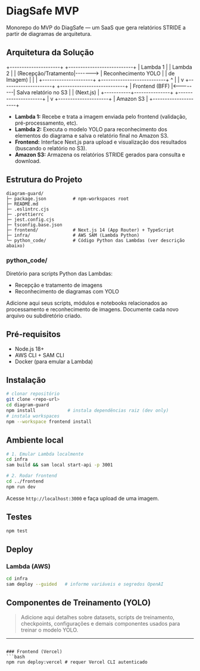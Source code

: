 # DiagSafe MVP

Monorepo do MVP do DiagSafe — um SaaS que gera relatórios STRIDE a partir de diagramas de arquitetura.

## Arquitetura da Solução

+---------------------+         +---------------------------+
|  Lambda 1           |         | Lambda 2                  |
| (Recepção/Tratamento|-------> | Reconhecimento YOLO       |
|  de Imagem)         |         |                           |
+---------------------+         +---------------------------+
         ^                                 |
         |                                 v
+---------------------+         +---------------------------+
|    Frontend (BFF)   |<--------|  Salva relatório no S3    |
|     (Next.js)       |         +-----------+---------------+
+---------------------+                     |
                                            v
                                 +---------------------+
                                 |      Amazon S3      |
                                 +---------------------+

- **Lambda 1:** Recebe e trata a imagem enviada pelo frontend (validação, pré-processamento, etc).
- **Lambda 2:** Executa o modelo YOLO para reconhecimento dos elementos do diagrama e salva o relatório final no Amazon S3.
- **Frontend:** Interface Next.js para upload e visualização dos resultados (buscando o relatório no S3).
- **Amazon S3:** Armazena os relatórios STRIDE gerados para consulta e download.

## Estrutura do Projeto

```
diagram-guard/
├─ package.json          # npm-workspaces root
├─ README.md
├─ .eslintrc.cjs
├─ .prettierrc
├─ jest.config.cjs
├─ tsconfig.base.json
├─ frontend/             # Next.js 14 (App Router) + TypeScript
├─ infra/                # AWS SAM (Lambda Python)
└─ python_code/          # Código Python das Lambdas (ver descrição abaixo)
```

### python_code/
Diretório para scripts Python das Lambdas:
- Recepção e tratamento de imagens
- Reconhecimento de diagramas com YOLO

Adicione aqui seus scripts, módulos e notebooks relacionados ao processamento e reconhecimento de imagens. Documente cada novo arquivo ou subdiretório criado.

## Pré-requisitos

- Node.js 18+
- AWS CLI + SAM CLI
- Docker (para emular a Lambda)

## Instalação

```bash
# clonar repositório
git clone <repo-url>
cd diagram-guard
npm install            # instala dependências raiz (dev only)
# instala workspaces
npm --workspace frontend install
```

## Ambiente local

```bash
# 1. Emular Lambda localmente
cd infra
sam build && sam local start-api -p 3001

# 2. Rodar frontend
cd ../frontend
npm run dev
```

Acesse `http://localhost:3000` e faça upload de uma imagem.

## Testes

```bash
npm test
```

## Deploy

### Lambda (AWS)
```bash
cd infra
sam deploy --guided   # informe variáveis e segredos OpenAI
```

## Componentes de Treinamento (YOLO)

> Adicione aqui detalhes sobre datasets, scripts de treinamento, checkpoints, configurações e demais componentes usados para treinar o modelo YOLO.

---

```

### Frontend (Vercel)
```bash
npm run deploy:vercel # requer Vercel CLI autenticado
```